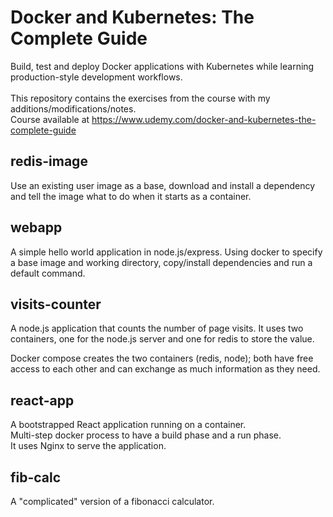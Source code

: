 # Docker and Kubernetes: The Complete Guide

Build, test and deploy Docker applications with Kubernetes while learning production-style development workflows.
<br><br>
This repository contains the exercises from the course with my additions/modifications/notes. <br>
Course available at https://www.udemy.com/docker-and-kubernetes-the-complete-guide

## redis-image
Use an existing user image as a base, download and install a dependency and tell the image what to do when it starts as a container.

## webapp
A simple hello world application in node.js/express.
Using docker to specify a base image and working directory, copy/install dependencies and run a default command.

## visits-counter
A node.js application that counts the number of page visits. It uses two containers, one for the node.js server and one for redis to store the value.

Docker compose creates the two containers (redis, node); both have free access to each other and can exchange as much information as they need.

## react-app
A bootstrapped React application running on a container. <br>
Multi-step docker process to have a build phase and a run phase. <br>
It uses Nginx to serve the application. 

## fib-calc
A "complicated" version of a fibonacci calculator. 